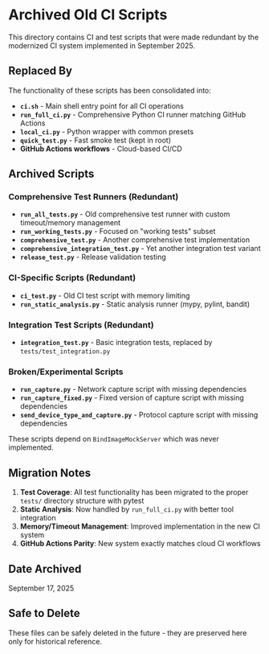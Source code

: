 # Archived Old CI Scripts

This directory contains CI and test scripts that were made redundant by the modernized CI system implemented in September 2025.

## Replaced By

The functionality of these scripts has been consolidated into:
- **`ci.sh`** - Main shell entry point for all CI operations
- **`run_full_ci.py`** - Comprehensive Python CI runner matching GitHub Actions
- **`local_ci.py`** - Python wrapper with common presets
- **`quick_test.py`** - Fast smoke test (kept in root)
- **GitHub Actions workflows** - Cloud-based CI/CD

## Archived Scripts

### Comprehensive Test Runners (Redundant)
- **`run_all_tests.py`** - Old comprehensive test runner with custom timeout/memory management
- **`run_working_tests.py`** - Focused on "working tests" subset
- **`comprehensive_test.py`** - Another comprehensive test implementation
- **`comprehensive_integration_test.py`** - Yet another integration test variant
- **`release_test.py`** - Release validation testing

### CI-Specific Scripts (Redundant)
- **`ci_test.py`** - Old CI test script with memory limiting
- **`run_static_analysis.py`** - Static analysis runner (mypy, pylint, bandit)

### Integration Test Scripts (Redundant)
- **`integration_test.py`** - Basic integration tests, replaced by `tests/test_integration.py`

### Broken/Experimental Scripts
- **`run_capture.py`** - Network capture script with missing dependencies
- **`run_capture_fixed.py`** - Fixed version of capture script with missing dependencies
- **`send_device_type_and_capture.py`** - Protocol capture script with missing dependencies

These scripts depend on `BindImageMockServer` which was never implemented.

## Migration Notes

1. **Test Coverage**: All test functionality has been migrated to the proper `tests/` directory structure with pytest
2. **Static Analysis**: Now handled by `run_full_ci.py` with better tool integration
3. **Memory/Timeout Management**: Improved implementation in the new CI system
4. **GitHub Actions Parity**: New system exactly matches cloud CI workflows

## Date Archived
September 17, 2025

## Safe to Delete
These files can be safely deleted in the future - they are preserved here only for historical reference.
